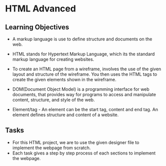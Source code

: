 # HTML Advanced

## Learning Objectives
- A markup language is use to define structure and documents on the web.

- HTML stands for Hypertext Markup Language, which its the standard markup language for creating websites.

- To create an HTML page from a wireframe, involves the use of the given layout and structure of the wireframe. You then uses the HTML tags to create the given elements shown in the wireframe.

- DOM(Document Object Model) is a programming interface for web documents, that provides way for programs to access and manipulate content, structure, and style of the web.

- Element/tag - An element can be the start tag, content and end tag. An element defines structure and content of a website.

## Tasks
- For this HTML project, we are to use the given designer file to implement the webpage from scratch.
- Each task gives a step by step process of each sections to implement the webpage.
